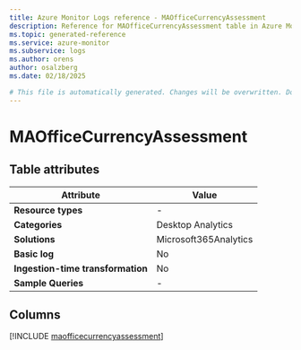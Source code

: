 ```yaml
---
title: Azure Monitor Logs reference - MAOfficeCurrencyAssessment
description: Reference for MAOfficeCurrencyAssessment table in Azure Monitor Logs.
ms.topic: generated-reference
ms.service: azure-monitor
ms.subservice: logs
ms.author: orens
author: osalzberg
ms.date: 02/18/2025

# This file is automatically generated. Changes will be overwritten. Do not change this file directly.
---
```


# MAOfficeCurrencyAssessment




## Table attributes

|Attribute|Value|
|---|---|
|**Resource types**|-|
|**Categories**|Desktop Analytics|
|**Solutions**| Microsoft365Analytics|
|**Basic log**|No|
|**Ingestion-time transformation**|No|
|**Sample Queries**|-|



## Columns
  
[!INCLUDE [maofficecurrencyassessment](~/reusable-content/ce-skilling/azure/includes/azure-monitor/reference/tables/maofficecurrencyassessment-include.md)]
